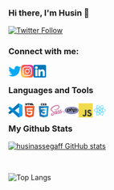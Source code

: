 ### Hi there, I'm Husin 👋

[![Twitter Follow](https://img.shields.io/twitter/follow/husinassegafff?color=1DA1F2&logo=twitter&style=for-the-badge)](https://twitter.com/intent/follow?original_referer=https%3A%2F%2Fgithub.com%2Fhusinassegafff&screen_name=husinassegafff)

### Connect with me:

[<img align="left" alt="husinassegafff | Twitter" width="25px" src="img/twitter.png" />][twitter]
[<img align="left" alt="husinassegaff | Instagram" width="25px" src="img/instagram.png" />][instagram]
[<img align="left" style = "color:#FFFFFF;" alt="Husin Muhammad Assegaff | Linkedin" width="25px" src="img/linkedin.png" />][linkedin]

<br />

### Languages and Tools

<img align="left" alt="Visual Studio Code" width="28px" src="https://raw.githubusercontent.com/github/explore/80688e429a7d4ef2fca1e82350fe8e3517d3494d/topics/visual-studio-code/visual-studio-code.png" />
<img align="left" alt="HTML5" width="28px" src="https://raw.githubusercontent.com/github/explore/80688e429a7d4ef2fca1e82350fe8e3517d3494d/topics/html/html.png" />
<img align="left" alt="CSS3" width="28px" src="https://raw.githubusercontent.com/github/explore/80688e429a7d4ef2fca1e82350fe8e3517d3494d/topics/css/css.png" />
<img align="left" alt="Sass" width="28px" src="https://raw.githubusercontent.com/github/explore/80688e429a7d4ef2fca1e82350fe8e3517d3494d/topics/sass/sass.png" />
<img align="left" alt="PHP" width="28px" src="https://raw.githubusercontent.com/github/explore/80688e429a7d4ef2fca1e82350fe8e3517d3494d/topics/php/php.png" />
<img align="left" alt="JavaScript" width="28px" src="https://raw.githubusercontent.com/github/explore/80688e429a7d4ef2fca1e82350fe8e3517d3494d/topics/javascript/javascript.png" />
<img align="left" alt="React" width="28px" src="https://raw.githubusercontent.com/github/explore/80688e429a7d4ef2fca1e82350fe8e3517d3494d/topics/react/react.png" />

<br />

### My Github Stats

[![husinassegaff GitHub stats](https://github-readme-stats.vercel.app/api?username=husinassegaff&count_private=true)
](https://github.com/husinassegaff/github-readme-stats)

<br />

![Top Langs](https://github-readme-stats.vercel.app/api/top-langs/?username=husinassegaff&count_private=true)

[twitter]: https://twitter.com/husinassegafff
[linkedin]: https://www.linkedin.com/in/husinassegaff/
[instagram]: https://www.instagram.com/husinassegaff/

<!--
**husinassegaff/husinassegaff** is a ✨ _special_ ✨ repository because its `README.md` (this file) appears on your GitHub profile.

Here are some ideas to get you started:

- 🔭 I’m currently working on ...
- 🌱 I’m currently learning ...
- 👯 I’m looking to collaborate on ...
- 🤔 I’m looking for help with ...
- 💬 Ask me about ...
- 📫 How to reach me: ...
- 😄 Pronouns: ...
- ⚡ Fun fact: ...
-->
